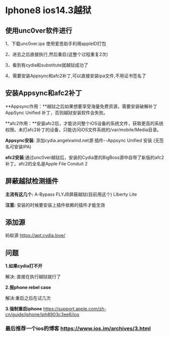 # Iphone8 ios14.3越狱

## 使用unc0ver软件进行

1、下载unc0ver.ipa 使用爱思助手利用appleID打包

2、进去之后直接执行,然后重启(这整个过程重复2次)

3、看到有cydia和substitute就越狱成功了

4、需要安装Appsync和afc2补丁,可以直接安装ipa文件,不用证书签名了

## 安装Appsync和afc2补丁

**Appsync作用：**越狱之后如果想要享受海量免费资源，需要安装破解补丁AppSync Unified 补丁，否则越狱安装软件会失败。

**afc2作用：**安装afc2后，才能访问整个iOS设备的系统文件，获取更高的系统权限。未打afc2补丁的设备，只能访问iOS文件系统的/var/mobile/Media目录。

**Appsync安装**: 添加cydia.angelxwind.net源    插件--Appsync Unified 安装 (无签名可安装IPA)

**afc2安装**:通过unc0ver越狱后，安装的Cydia里的BigBoss源中自带了新版的afc2 补丁。afc2的全名是Apple File Conduit 2

## 屏蔽越狱检测插件

**主流有这几个:**   A-Bypass  FLYJB屏蔽越狱(目前用这个)    LIberty Lite

**注意:** 安装的时候要安装上插件依赖的插件才能生效

## 添加源

蚂蚁源 https://apt.cydia.love/

## 问题

**1.如果cydia打不开**

解决: 直接在执行越狱就行了

**2.报phone rebel case**

解决:重启之后在试几次

**3.强制重启iphone**
https://support.apple.com/zh-cn/guide/iphone/iph8903c3ee6/ios



### 最后推荐一个ios的博客 https://www.ios.im/archives/3.html

